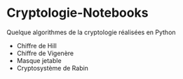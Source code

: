 # Cryptologie-Notebooks
Quelque algorithmes de la cryptologie réalisées en Python

* Chiffre de Hill
* Chiffre de Vigenère
* Masque jetable
* Cryptosystème de Rabin
